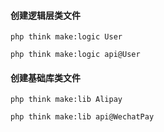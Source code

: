 #### 创建逻辑层类文件

~~~
php think make:logic User

php think make:logic api@User
~~~

#### 创建基础库类文件

~~~
php think make:lib Alipay

php think make:lib api@WechatPay